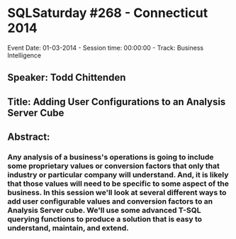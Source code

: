 # SQLSaturday #268 - Connecticut 2014
Event Date: 01-03-2014 - Session time: 00:00:00 - Track: Business Intelligence
## Speaker: Todd Chittenden
## Title: Adding User Configurations to an Analysis Server Cube
## Abstract:
### Any analysis of a business's operations is going to include some proprietary values or conversion factors that only that industry or particular company will understand. And, it is likely that those values will need to be specific to some aspect of the business. In this session we'll look at several different ways to add user configurable values and conversion factors to an Analysis Server cube. We'll use some advanced T-SQL querying functions to produce a solution that is easy to understand, maintain, and extend.
